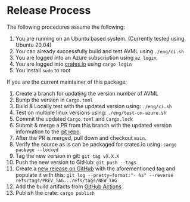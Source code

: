 # Release Process

The following procedures assume the following:
1. You are running on an Ubuntu based system.  (Currently tested using Ubuntu 20.04)
1. You can already successfully build and test AVML using `./eng/ci.sh`
1. You are logged into an Azure subscription using `az login`.
1. You are logged into [crates.io](https://crates.io) using `cargo login`
1. You install `sudo` to root

If you are the current maintainer of this package:

1. Create a branch for updating the version number of AVML
1. Bump the version in `Cargo.toml`
1. Build & Locally test with the updated version using: `./eng/ci.sh`
1. Test on multiple linux versions using: `./eng/test-on-azure.sh`
1. Commit the updated `Cargo.toml` and `Cargo.lock`
1. Submit & merge a PR from this branch with the updated version information to the [git repo](https://github.com/microsoft/avml).
1. After the PR is merged, pull down and checkout `main`.
1. Verify the source as is can be packaged for crates.io using: `cargo package --locked`
1. Tag the new version in git: `git tag vX.X.X`
1. Push the new version to GitHub: `git push --tags`
1. Create a [new release on GitHub](https://github.com/microsoft/avml/releases/new) with the aforementioned tag and populate it with this: `git log --pretty=format:"- %s" --reverse refs/tags/PREV_TAG...refs/tags/NEW_TAG`
1. Add the build artifacts from [GitHub Actions](https://github.com/microsoft/avml/actions)
1. Publish the crate: `cargo publish`
